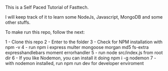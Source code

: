 This is a Self Paced Tutorial of Fasttech.

I will keep track of it to learn some NodeJs, Javascript, MongoDB and some other stuffs.

To make run this repo, follow the next:

1 - Clone this repo
2 - Enter to the folder
3 - Check for NPM installation with npm -v
4 - run npm i express multer mongoose morgan md5 fs-extra expresshandlebars moment errorhandler
5 - run node src/index.js from root dir
6 - If you like Nodemon, you can install it doing npm i -g nodemon
7 - with nodemon installed, run npm run dev for developer enviroment

